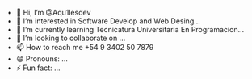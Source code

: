 - 👋 Hi, I’m @Aqu1lesdev
- 👀 I’m interested in Software Develop and Web Desing...
- 🌱 I’m currently learning Tecnicatura Universitaria En Programacion...
- 💞️ I’m looking to collaborate on ...
- 📫 How to reach me +54 9 3402 50 7879
- 😄 Pronouns: ...
- ⚡ Fun fact: ...

<!---
Aqu1lesdev/Aqu1lesdev is a ✨ special ✨ repository because its `README.md` (this file) appears on your GitHub profile.
You can click the Preview link to take a look at your changes.
--->

